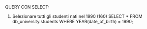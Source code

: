 QUERY CON SELECT:
1. Selezionare tutti gli studenti nati nel 1990 (160)
SELECT *
FROM db_university.students
WHERE YEAR(date_of_birth) = 1990;

